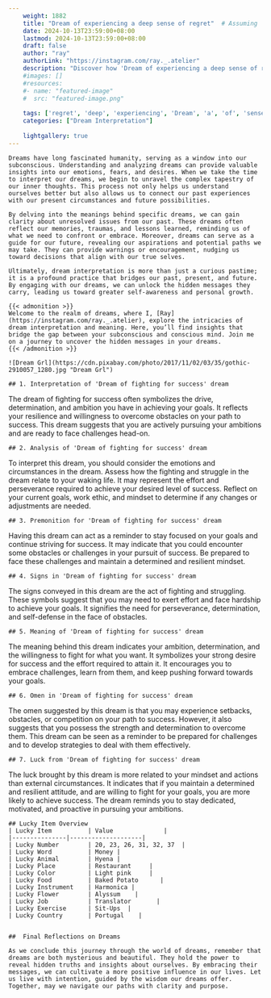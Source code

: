 ```yaml
---
    weight: 1882
    title: "Dream of experiencing a deep sense of regret"  # Assuming 'title' column exists
    date: 2024-10-13T23:59:00+08:00
    lastmod: 2024-10-13T23:59:00+08:00
    draft: false
    author: "ray"
    authorLink: "https://instagram.com/ray._.atelier"
    description: "Discover how 'Dream of experiencing a deep sense of regret' can interpret your future and uncover its significant meanings in your life."
    #images: []
    #resources:
    #- name: "featured-image"
    #  src: "featured-image.png"
    
    tags: ['regret', 'deep', 'experiencing', 'Dream', 'a', 'of', 'sense']
    categories: ["Dream Interpretation"]
    
    lightgallery: true
---
```

    
    Dreams have long fascinated humanity, serving as a window into our subconscious. Understanding and analyzing dreams can provide valuable insights into our emotions, fears, and desires. When we take the time to interpret our dreams, we begin to unravel the complex tapestry of our inner thoughts. This process not only helps us understand ourselves better but also allows us to connect our past experiences with our present circumstances and future possibilities.
    
    By delving into the meanings behind specific dreams, we can gain clarity about unresolved issues from our past. These dreams often reflect our memories, traumas, and lessons learned, reminding us of what we need to confront or embrace. Moreover, dreams can serve as a guide for our future, revealing our aspirations and potential paths we may take. They can provide warnings or encouragement, nudging us toward decisions that align with our true selves.
    
    Ultimately, dream interpretation is more than just a curious pastime; it is a profound practice that bridges our past, present, and future. By engaging with our dreams, we can unlock the hidden messages they carry, leading us toward greater self-awareness and personal growth.
    
    {{< admonition >}}
    Welcome to the realm of dreams, where I, [Ray](https://instagram.com/ray._.atelier), explore the intricacies of dream interpretation and meaning. Here, you’ll find insights that bridge the gap between your subconscious and conscious mind. Join me on a journey to uncover the hidden messages in your dreams.
    {{< /admonition >}}
    
    ![Dream Grl](https://cdn.pixabay.com/photo/2017/11/02/03/35/gothic-2910057_1280.jpg "Dream Grl")
    
    ## 1. Interpretation of 'Dream of fighting for success' dream
    
The dream of fighting for success often symbolizes the drive, determination, and ambition you have in achieving your goals. It reflects your resilience and willingness to overcome obstacles on your path to success. This dream suggests that you are actively pursuing your ambitions and are ready to face challenges head-on.
    
    ## 2. Analysis of 'Dream of fighting for success' dream
    
To interpret this dream, you should consider the emotions and circumstances in the dream. Assess how the fighting and struggle in the dream relate to your waking life. It may represent the effort and perseverance required to achieve your desired level of success. Reflect on your current goals, work ethic, and mindset to determine if any changes or adjustments are needed.
    
    ## 3. Premonition for 'Dream of fighting for success' dream
    
Having this dream can act as a reminder to stay focused on your goals and continue striving for success. It may indicate that you could encounter some obstacles or challenges in your pursuit of success. Be prepared to face these challenges and maintain a determined and resilient mindset.
    
    ## 4. Signs in 'Dream of fighting for success' dream
    
The signs conveyed in this dream are the act of fighting and struggling. These symbols suggest that you may need to exert effort and face hardship to achieve your goals. It signifies the need for perseverance, determination, and self-defense in the face of obstacles.
    
    ## 5. Meaning of 'Dream of fighting for success' dream
    
The meaning behind this dream indicates your ambition, determination, and the willingness to fight for what you want. It symbolizes your strong desire for success and the effort required to attain it. It encourages you to embrace challenges, learn from them, and keep pushing forward towards your goals.
    
    ## 6. Omen in 'Dream of fighting for success' dream
    
The omen suggested by this dream is that you may experience setbacks, obstacles, or competition on your path to success. However, it also suggests that you possess the strength and determination to overcome them. This dream can be seen as a reminder to be prepared for challenges and to develop strategies to deal with them effectively.
    
    ## 7. Luck from 'Dream of fighting for success' dream
    
The luck brought by this dream is more related to your mindset and actions than external circumstances. It indicates that if you maintain a determined and resilient attitude, and are willing to fight for your goals, you are more likely to achieve success. The dream reminds you to stay dedicated, motivated, and proactive in pursuing your ambitions.
    
    ## Lucky Item Overview
    | Lucky Item          | Value              |
    |---------------|--------------------|
    | Lucky Number        | 20, 23, 26, 31, 32, 37  |
    | Lucky Word          | Money |
    | Lucky Animal        | Hyena |
    | Lucky Place         | Restaurant     |
    | Lucky Color         | Light pink     |
    | Lucky Food          | Baked Potato      |
    | Lucky Instrument    | Harmonica |
    | Lucky Flower        | Alyssum    |
    | Lucky Job           | Translator       |
    | Lucky Exercise      | Sit-Ups  |
    | Lucky Country       | Portugal    |
    
    
    ##  Final Reflections on Dreams
    
    As we conclude this journey through the world of dreams, remember that dreams are both mysterious and beautiful. They hold the power to reveal hidden truths and insights about ourselves. By embracing their messages, we can cultivate a more positive influence in our lives. Let us live with intention, guided by the wisdom our dreams offer. Together, may we navigate our paths with clarity and purpose.
    
